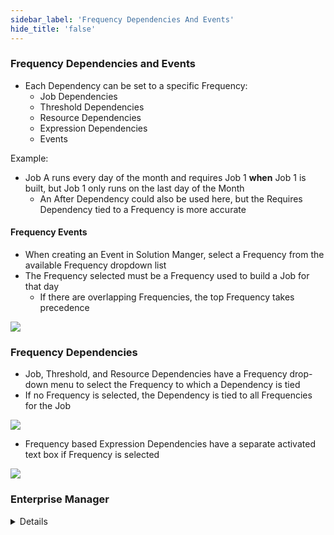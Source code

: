 ```yaml
---
sidebar_label: 'Frequency Dependencies And Events'
hide_title: 'false'
---
```


### Frequency Dependencies and Events

* Each Dependency can be set to a specific Frequency:
    * Job Dependencies
    * Threshold Dependencies
    * Resource Dependencies
    * Expression Dependencies
    * Events

Example:  

* Job A runs every day of the month and requires Job 1 **when** Job 1 is built, but Job 1 only runs on the last day of the Month  
    * An After Dependency could also be used here, but the Requires Dependency tied to a Frequency is more accurate  

#### Frequency Events

* When creating an Event in Solution Manger, select a Frequency from the available Frequency dropdown list
* The Frequency selected must be a Frequency used to build a Job for that day
    * If there are overlapping Frequencies, the top Frequency takes precedence

![](../static/imgadvanced/frequency_event_example_sm.png)

### Frequency Dependencies

* Job, Threshold, and Resource Dependencies have a Frequency drop-down menu to select the Frequency to which a Dependency is tied
* If no Frequency is selected, the Dependency is tied to all Frequencies for the Job

![](../static/imgadvanced/frequency_dependency_sm.png)

* Frequency based Expression Dependencies have a separate activated text box if Frequency is selected

![](../static/imgadvanced/frequency_expression_dependency_sm.png)

### Enterprise Manager

<details>

* Each Dependency can be set to a specific Frequency:
    * Job Dependencies
    * Threshold Dependencies
    * Resource Dependencies
    * Expression Dependencies
    * Events

Example:  

* Job A runs every day of the month and requires Job 1 **when** Job 1 is built, but Job 1 only runs on the last day of the Month  
    * An After Dependency could also be used here, but the Requires Dependency tied to a Frequency is more accurate  

#### Frequency Events

* The Frequency Related radio button must be selected before an Event is created
* The Frequency selected must be a Frequency used to build a Job for that day
    * If there are overlapping Frequencies, the top Frequency takes precedence

![](../static/imgadvanced/FrequencyRelated.png)

#### Frequency Dependencies

* Job, Threshold, and Resource Dependencies have a Frequency drop-down menu to select the Frequency to which a Dependency is tied
* If no Frequency is selected, the Dependency is tied to all Frequencies for the Job

![](../static/imgadvanced/AddFrequencyDependency.png)   

* Frequency based Expression Dependencies have a separate activated text box if Frequency is selected

![](../static/imgadvanced/FrequencyListBox.png)

</details>